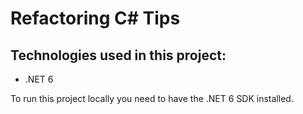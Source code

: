 # Refactoring C# Tips

## Technologies used in this project:
- .NET 6

To run this project locally you need to have the .NET 6 SDK installed.
